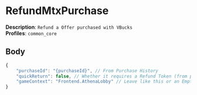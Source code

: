 # RefundMtxPurchase

**Description**: `Refund a Offer purchased with VBucks` \
**Profiles**: `common_core`

## Body

```js
{
    "purchaseId": "{purchaseId}", // From Purchase History
    "quickReturn": false, // Whether it requires a Refund Token (from profile)
    "gameContext": "Frontend.AthenaLobby" // Leave like this or an Empty String
}
```
